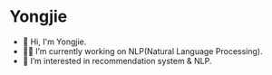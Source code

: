 # Yongjie

- 👋 Hi, I'm Yongjie.
- 👨‍💻 I’m currently working on NLP(Natural Language Processing).
- 🌱 I’m interested in recommendation system & NLP.

